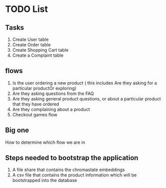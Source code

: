 # TODO List

## Tasks

1. Create User table
2. Create Order table
3. Create Shopping Cart table
4. Create a Complaint table

## flows

1. Is the user ordering a new product ( this includes Are they asking for a particular productOr exploring)
2. Are they asking questions from the FAQ
3. Are they asking general product questions, or about a particular product that they have ordered
4. Are they complaining about a product
5. Checkout games flow

## Big one

How to determine which flow we are in

## Steps needed to bootstrap the application

1. A file share that contains the chromastate embeddings
2. A csv file that contains the product information which will be bootstrapped into the database

